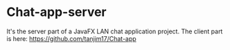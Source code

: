 # Chat-app-server
It's the server part of a JavaFX LAN chat application project.
The client part is here: https://github.com/tanjim17/Chat-app
